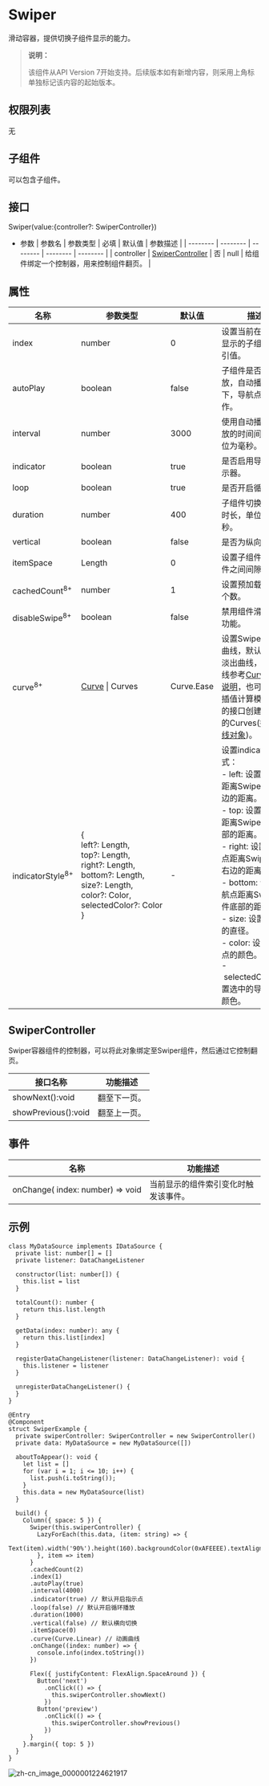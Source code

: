 # Swiper

滑动容器，提供切换子组件显示的能力。

> **说明：**
>
> 该组件从API Version 7开始支持。后续版本如有新增内容，则采用上角标单独标记该内容的起始版本。

## 权限列表

无


## 子组件

可以包含子组件。


## 接口

Swiper(value:{controller?: SwiperController})

- 参数
  | 参数名 | 参数类型 | 必填 | 默认值 | 参数描述 | 
  | -------- | -------- | -------- | -------- | -------- |
  | controller | [SwiperController](#swipercontroller) | 否 | null | 给组件绑定一个控制器，用来控制组件翻页。 | 


## 属性

| 名称 | 参数类型 | 默认值 | 描述 | 
| -------- | -------- | -------- | -------- |
| index | number | 0 | 设置当前在容器中显示的子组件的索引值。 | 
| autoPlay | boolean | false | 子组件是否自动播放，自动播放状态下，导航点不可操作。 | 
| interval | number | 3000 | 使用自动播放时播放的时间间隔，单位为毫秒。 | 
| indicator | boolean | true | 是否启用导航点指示器。 | 
| loop | boolean | true | 是否开启循环。 | 
| duration | number | 400 | 子组件切换的动画时长，单位为毫秒。 | 
| vertical | boolean | false | 是否为纵向滑动。 | 
| itemSpace | Length | 0 | 设置子组件与子组件之间间隙。 |
| cachedCount<sup>8+</sup> | number | 1 | 设置预加载子组件个数。 | 
| disableSwipe<sup>8+</sup> | boolean | false | 禁用组件滑动切换功能。 |
| curve<sup>8+</sup> | [Curve](ts-animatorproperty.md#Curve枚举说明) \| Curves | Curve.Ease | 设置Swiper的动画曲线，默认为淡入淡出曲线，常用曲线参考[Curve枚举说明](ts-animatorproperty.md#Curve枚举说明)，也可以通过插值计算模块提供的接口创建自定义的Curves([插值曲线对象](ts-interpolation-calculation.md))。 |
| indicatorStyle<sup>8+</sup>| {<br/>left?:&nbsp;Length,<br/>top?:&nbsp;Length,<br/>right?:&nbsp;Length,<br/>bottom?:&nbsp;Length,<br/>size?:&nbsp;Length,<br/>color?:&nbsp;Color,<br/>selectedColor?:&nbsp;Color<br/>} | - |设置indicator样式：<br/>-&nbsp;left:&nbsp;设置导航点距离Swiper组件左边的距离。<br/>-&nbsp;top:&nbsp;设置导航点距离Swiper组件顶部的距离。<br/>-&nbsp;right:&nbsp;设置导航点距离Swiper组件右边的距离。<br/>-&nbsp;bottom:&nbsp;设置导航点距离Swiper组件底部的距离。<br/>-&nbsp;size:&nbsp;设置导航点的直径。<br/>-&nbsp;color:&nbsp;设置导航点的颜色。<br/>-&nbsp;selectedColor:&nbsp;设置选中的导航点的颜色。 |


## SwiperController

Swiper容器组件的控制器，可以将此对象绑定至Swiper组件，然后通过它控制翻页。

| 接口名称 | 功能描述 | 
| -------- | -------- |
| showNext():void | 翻至下一页。 | 
| showPrevious():void | 翻至上一页。 | 


## 事件

| 名称 | 功能描述 | 
| -------- | -------- |
| onChange(&nbsp;index:&nbsp;number)&nbsp;=&gt;&nbsp;void | 当前显示的组件索引变化时触发该事件。 | 


## 示例

```
class MyDataSource implements IDataSource {
  private list: number[] = []
  private listener: DataChangeListener

  constructor(list: number[]) {
    this.list = list
  }

  totalCount(): number {
    return this.list.length
  }

  getData(index: number): any {
    return this.list[index]
  }

  registerDataChangeListener(listener: DataChangeListener): void {
    this.listener = listener
  }

  unregisterDataChangeListener() {
  }
}

@Entry
@Component
struct SwiperExample {
  private swiperController: SwiperController = new SwiperController()
  private data: MyDataSource = new MyDataSource([])

  aboutToAppear(): void {
    let list = []
    for (var i = 1; i <= 10; i++) {
      list.push(i.toString());
    }
    this.data = new MyDataSource(list)
  }

  build() {
    Column({ space: 5 }) {
      Swiper(this.swiperController) {
        LazyForEach(this.data, (item: string) => {
          Text(item).width('90%').height(160).backgroundColor(0xAFEEEE).textAlign(TextAlign.Center).fontSize(20)
        }, item => item)
      }
      .cachedCount(2)
      .index(1)
      .autoPlay(true)
      .interval(4000)
      .indicator(true) // 默认开启指示点
      .loop(false) // 默认开启循环播放
      .duration(1000)
      .vertical(false) // 默认横向切换
      .itemSpace(0)
      .curve(Curve.Linear) // 动画曲线
      .onChange((index: number) => {
        console.info(index.toString())
      })

      Flex({ justifyContent: FlexAlign.SpaceAround }) {
        Button('next')
          .onClick(() => {
            this.swiperController.showNext()
          })
        Button('preview')
          .onClick(() => {
            this.swiperController.showPrevious()
          })
      }
    }.margin({ top: 5 })
  }
}
```

![zh-cn_image_0000001224621917](figures/zh-cn_image_0000001224621917.gif)
